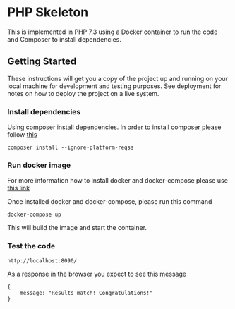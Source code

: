 # PHP Skeleton

This is implemented in PHP 7.3 using a Docker container to run the code and Composer to install dependencies.
## Getting Started

These instructions will get you a copy of the project up and running on your local machine for development and testing purposes. See deployment for notes on how to deploy the project on a live system.

### Install dependencies

Using composer install dependencies. In order to install composer please follow [this](https://getcomposer.org/doc/00-intro.md#installation-linux-unix-macos) 
```
composer install --ignore-platform-reqss
```

### Run docker image
For more information how to install docker and docker-compose please use [this link](https://docs.docker.com/compose/install/)

Once installed docker and docker-compose, please run this command
```
docker-compose up
```
This will build the image and start the container.

### Test the code

```
http://localhost:8090/
```

As a response in the browser you expect to see this message

```
{
    message: "Results match! Congratulations!"
}
```
